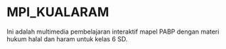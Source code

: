 # MPI_KUALARAM
Ini adalah multimedia pembelajaran interaktif mapel PABP dengan materi hukum halal dan haram untuk kelas 6 SD.

